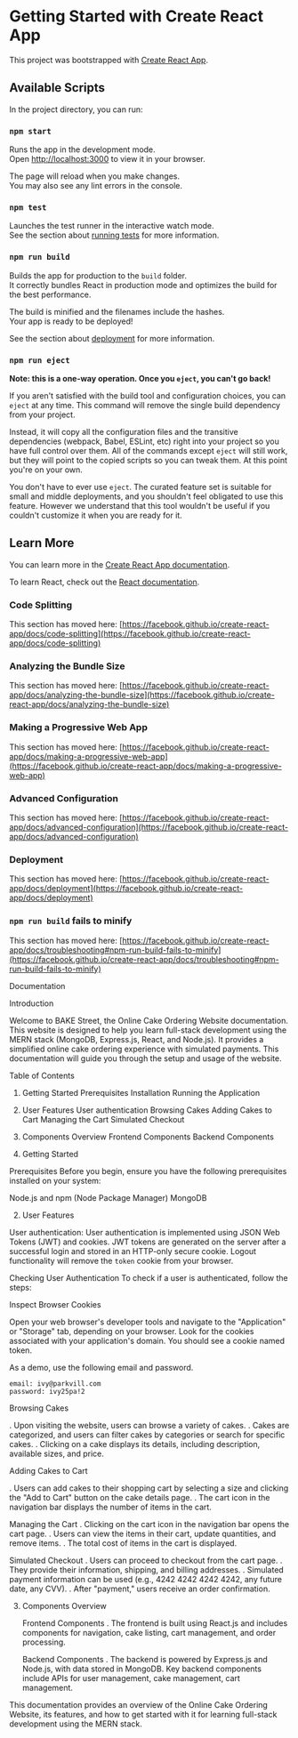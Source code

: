 # Getting Started with Create React App

This project was bootstrapped with [Create React App](https://github.com/facebook/create-react-app).

## Available Scripts

In the project directory, you can run:

### `npm start`

Runs the app in the development mode.\
Open [http://localhost:3000](http://localhost:3000) to view it in your browser.

The page will reload when you make changes.\
You may also see any lint errors in the console.

### `npm test`

Launches the test runner in the interactive watch mode.\
See the section about [running tests](https://facebook.github.io/create-react-app/docs/running-tests) for more information.

### `npm run build`

Builds the app for production to the `build` folder.\
It correctly bundles React in production mode and optimizes the build for the best performance.

The build is minified and the filenames include the hashes.\
Your app is ready to be deployed!

See the section about [deployment](https://facebook.github.io/create-react-app/docs/deployment) for more information.

### `npm run eject`

**Note: this is a one-way operation. Once you `eject`, you can't go back!**

If you aren't satisfied with the build tool and configuration choices, you can `eject` at any time. This command will remove the single build dependency from your project.

Instead, it will copy all the configuration files and the transitive dependencies (webpack, Babel, ESLint, etc) right into your project so you have full control over them. All of the commands except `eject` will still work, but they will point to the copied scripts so you can tweak them. At this point you're on your own.

You don't have to ever use `eject`. The curated feature set is suitable for small and middle deployments, and you shouldn't feel obligated to use this feature. However we understand that this tool wouldn't be useful if you couldn't customize it when you are ready for it.

## Learn More

You can learn more in the [Create React App documentation](https://facebook.github.io/create-react-app/docs/getting-started).

To learn React, check out the [React documentation](https://reactjs.org/).

### Code Splitting

This section has moved here: [https://facebook.github.io/create-react-app/docs/code-splitting](https://facebook.github.io/create-react-app/docs/code-splitting)

### Analyzing the Bundle Size

This section has moved here: [https://facebook.github.io/create-react-app/docs/analyzing-the-bundle-size](https://facebook.github.io/create-react-app/docs/analyzing-the-bundle-size)

### Making a Progressive Web App

This section has moved here: [https://facebook.github.io/create-react-app/docs/making-a-progressive-web-app](https://facebook.github.io/create-react-app/docs/making-a-progressive-web-app)

### Advanced Configuration

This section has moved here: [https://facebook.github.io/create-react-app/docs/advanced-configuration](https://facebook.github.io/create-react-app/docs/advanced-configuration)

### Deployment

This section has moved here: [https://facebook.github.io/create-react-app/docs/deployment](https://facebook.github.io/create-react-app/docs/deployment)

### `npm run build` fails to minify

This section has moved here: [https://facebook.github.io/create-react-app/docs/troubleshooting#npm-run-build-fails-to-minify](https://facebook.github.io/create-react-app/docs/troubleshooting#npm-run-build-fails-to-minify)

Documentation

Introduction

Welcome to BAKE Street, the Online Cake Ordering Website documentation. This website is designed to help you learn full-stack development using the MERN stack (MongoDB, Express.js, React, and Node.js). It provides a simplified online cake ordering experience with simulated payments. This documentation will guide you through the setup and usage of the website.

Table of Contents

1. Getting Started
   Prerequisites
   Installation
   Running the Application

2. User Features
   User authentication
   Browsing Cakes
   Adding Cakes to Cart
   Managing the Cart
   Simulated Checkout

3. Components Overview
   Frontend Components
   Backend Components

4. Getting Started

Prerequisites
Before you begin, ensure you have the following prerequisites installed on your system:

Node.js and npm (Node Package Manager)
MongoDB

2. User Features

User authentication:
User authentication is implemented using JSON Web Tokens (JWT) and cookies. JWT tokens are generated on the server after a successful login and stored in an HTTP-only secure cookie. Logout functionality will remove the `token` cookie from your browser.

Checking User Authentication
To check if a user is authenticated, follow the steps:

Inspect Browser Cookies

Open your web browser's developer tools and navigate to the "Application" or "Storage" tab, depending on your browser. Look for the cookies associated with your application's domain. You should see a cookie named token.

As a demo, use the following email and password.

    email: ivy@parkvill.com
    password: ivy25pa!2

Browsing Cakes

. Upon visiting the website, users can browse a variety of cakes.
. Cakes are categorized, and users can filter cakes by categories or search for specific cakes.
. Clicking on a cake displays its details, including description, available sizes, and price.

Adding Cakes to Cart

. Users can add cakes to their shopping cart by selecting a size and clicking the "Add to Cart" button on the cake details page.
. The cart icon in the navigation bar displays the number of items in the cart.

Managing the Cart
. Clicking on the cart icon in the navigation bar opens the cart page.
. Users can view the items in their cart, update quantities, and remove items.
. The total cost of items in the cart is displayed.

Simulated Checkout
. Users can proceed to checkout from the cart page.
. They provide their information, shipping, and billing addresses. . Simulated payment information can be used (e.g., 4242 4242 4242 4242, any future date, any CVV).
. After "payment," users receive an order confirmation.

3.  Components Overview

    Frontend Components
    . The frontend is built using React.js and includes components for navigation, cake listing, cart management, and order processing.

    Backend Components
    . The backend is powered by Express.js and Node.js, with data stored in MongoDB. Key backend components include APIs for user management, cake management, cart management.

This documentation provides an overview of the Online Cake Ordering Website, its features, and how to get started with it for learning full-stack development using the MERN stack.
